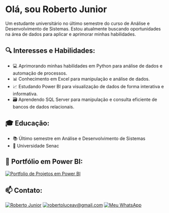 # Olá, sou Roberto Junior
Um estudante universitário no último semestre do curso de Análise e Desenvolvimento de Sistemas. Estou atualmente buscando oportunidades na área de dados para aplicar e aprimorar minhas habilidades.

## 🔍 Interesses e Habilidades:
- 💻 Aprimorando minhas habilidades em Python para análise de dados e automação de processos.
- 📊 Conhecimento em Excel para manipulação e análise de dados.
- 📈 Estudando Power BI para visualização de dados de forma interativa e informativa.
- 🗃️ Aprendendo SQL Server para manipulação e consulta eficiente de bancos de dados relacionais.

## 🎓 Educação:
- 📚 Último semestre em Análise e Desenvolvimento de Sistemas
- 🏫 Universidade Senac

## 🚀 Portfólio em Power BI:
<a href="robertolucenav@gmail.com" target="_blank"><img src="https://img.shields.io/badge/website-000000?style=for-the-badge&logo=About.me&logoColor=white" target ="_blank" title="Portfolio de Projetos em Power BI"></a>

## 📫 Contato:
<a href="www.linkedin.com/in/roberto-junior-71874323b" target="_blank"><img src="https://img.shields.io/badge/LinkedIn-0077B5?style=for-the-badge&logo=linkedin&logoColor=white" target ="_blank" title="Roberto Junior"></a>
<a href="robertolucenav@gmail.com" target="_blank"><img src="https://img.shields.io/badge/Gmail-D14836?style=for-the-badge&logo=gmail&logoColor=white" target ="_blank" title="robertoluceav@gmail.com"></a>
<a href="https://wa.me/+5511953713596" target="_blank"><img src="https://img.shields.io/badge/WhatsApp-25D366?style=for-the-badge&logo=whatsapp&logoColor=white" title="Meu WhatsApp"></a>
